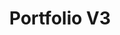 ---
order: 2
title: "Portfolio V3"
description: "Latest and current version of my web portfolio build with Gatsby"
image: "./banner.png"
skills:
    - Gatsby.js
    - TypeScript
    - Styled-Components
external: "https://github.com/robsel118/RobertSeligmann"
github: "https://github.com/robsel118/RobertSeligmann"
internal: "/personal-website"
---